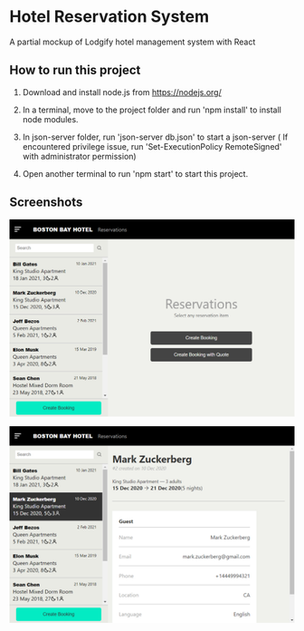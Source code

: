 # Hotel Reservation System
A partial mockup of Lodgify hotel management system with React

## How to run this project

1. Download and install node.js from https://nodejs.org/

2. In a terminal, move to the project folder and run 'npm install' to install node modules.

3. In json-server folder, run 'json-server db.json' to start a json-server
   ( If encountered privilege issue, run 'Set-ExecutionPolicy RemoteSigned' with administrator permission)

4. Open another terminal to run 'npm start' to start this project.

## Screenshots

<p align="center">
  <img src="https://github.com/tix123/Hotel-Reservation-System-Lodgify-Mockup-React/blob/master/screenshot/Screenshot_01.jpg">
 </p>

<p align="center">
  <img src="https://github.com/tix123/Hotel-Reservation-System-Lodgify-Mockup-React/blob/master/screenshot/Screenshot_02.jpg">
</p>
<br>
